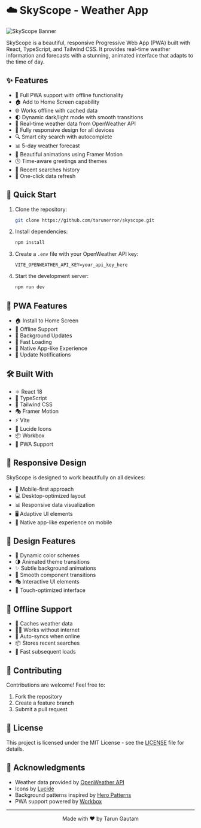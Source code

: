# ☁️ SkyScope - Weather App

![SkyScope Banner](https://images.unsplash.com/photo-1592210454359-9043f067919b?auto=format&fit=crop&w=1200&h=400&q=80)

SkyScope is a beautiful, responsive Progressive Web App (PWA) built with React, TypeScript, and Tailwind CSS. It provides real-time weather information and forecasts with a stunning, animated interface that adapts to the time of day.

## ✨ Features

- 📱 Full PWA support with offline functionality
- 🏠 Add to Home Screen capability
- 🌐 Works offline with cached data
- 🌓 Dynamic dark/light mode with smooth transitions
- 🎯 Real-time weather data from OpenWeather API
- 📱 Fully responsive design for all devices
- 🔍 Smart city search with autocomplete
- 📊 5-day weather forecast
- 💫 Beautiful animations using Framer Motion
- 🕒 Time-aware greetings and themes
- 📍 Recent searches history
- 🔄 One-click data refresh

## 🚀 Quick Start

1. Clone the repository:
   ```bash
   git clone https://github.com/tarunerror/skyscope.git
   ```

2. Install dependencies:
   ```bash
   npm install
   ```

3. Create a `.env` file with your OpenWeather API key:
   ```
   VITE_OPENWEATHER_API_KEY=your_api_key_here
   ```

4. Start the development server:
   ```bash
   npm run dev
   ```

## 📱 PWA Features

- 🏠 Install to Home Screen
- 📶 Offline Support
- 🔄 Background Updates
- 🚀 Fast Loading
- 📱 Native App-like Experience
- 🔔 Update Notifications

## 🛠️ Built With

- ⚛️ React 18
- 📘 TypeScript
- 🎨 Tailwind CSS
- 🎭 Framer Motion
- ⚡ Vite
- 🔷 Lucide Icons
- 📦 Workbox
- 🚀 PWA Support

## 📱 Responsive Design

SkyScope is designed to work beautifully on all devices:
- 📱 Mobile-first approach
- 💻 Desktop-optimized layout
- 📊 Responsive data visualization
- 🖥️ Adaptive UI elements
- 📱 Native app-like experience on mobile

## 🎨 Design Features

- 🌈 Dynamic color schemes
- 🌗 Animated theme transitions
- ✨ Subtle background animations
- 💫 Smooth component transitions
- 🎭 Interactive UI elements
- 📱 Touch-optimized interface

## 🔄 Offline Support

- 💾 Caches weather data
- 🏃‍♂️ Works without internet
- 🔄 Auto-syncs when online
- 📦 Stores recent searches
- 🚀 Fast subsequent loads

## 🤝 Contributing

Contributions are welcome! Feel free to:
1. Fork the repository
2. Create a feature branch
3. Submit a pull request

## 📄 License

This project is licensed under the MIT License - see the [LICENSE](LICENSE) file for details.

## 🙏 Acknowledgments

- Weather data provided by [OpenWeather API](https://openweathermap.org/api)
- Icons by [Lucide](https://lucide.dev)
- Background patterns inspired by [Hero Patterns](https://heropatterns.com)
- PWA support powered by [Workbox](https://developers.google.com/web/tools/workbox)

---

<p align="center">Made with ❤️ by Tarun Gautam</p>